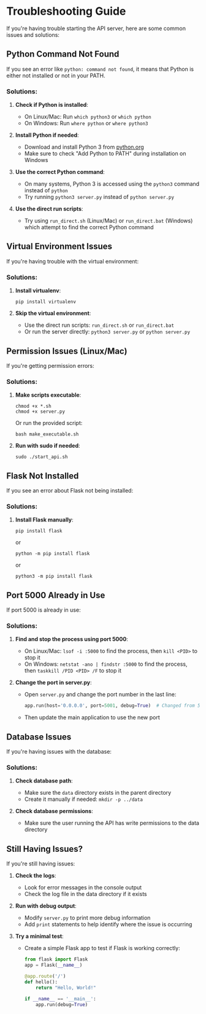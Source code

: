 # Troubleshooting Guide

If you're having trouble starting the API server, here are some common issues and solutions:

## Python Command Not Found

If you see an error like `python: command not found`, it means that Python is either not installed or not in your PATH.

### Solutions:

1. **Check if Python is installed**:
   - On Linux/Mac: Run `which python3` or `which python`
   - On Windows: Run `where python` or `where python3`

2. **Install Python if needed**:
   - Download and install Python 3 from [python.org](https://www.python.org/downloads/)
   - Make sure to check "Add Python to PATH" during installation on Windows

3. **Use the correct Python command**:
   - On many systems, Python 3 is accessed using the `python3` command instead of `python`
   - Try running `python3 server.py` instead of `python server.py`

4. **Use the direct run scripts**:
   - Try using `run_direct.sh` (Linux/Mac) or `run_direct.bat` (Windows) which attempt to find the correct Python command

## Virtual Environment Issues

If you're having trouble with the virtual environment:

### Solutions:

1. **Install virtualenv**:
   ```
   pip install virtualenv
   ```

2. **Skip the virtual environment**:
   - Use the direct run scripts: `run_direct.sh` or `run_direct.bat`
   - Or run the server directly: `python3 server.py` or `python server.py`

## Permission Issues (Linux/Mac)

If you're getting permission errors:

### Solutions:

1. **Make scripts executable**:
   ```
   chmod +x *.sh
   chmod +x server.py
   ```
   
   Or run the provided script:
   ```
   bash make_executable.sh
   ```

2. **Run with sudo if needed**:
   ```
   sudo ./start_api.sh
   ```

## Flask Not Installed

If you see an error about Flask not being installed:

### Solutions:

1. **Install Flask manually**:
   ```
   pip install flask
   ```
   or
   ```
   python -m pip install flask
   ```
   or
   ```
   python3 -m pip install flask
   ```

## Port 5000 Already in Use

If port 5000 is already in use:

### Solutions:

1. **Find and stop the process using port 5000**:
   - On Linux/Mac: `lsof -i :5000` to find the process, then `kill <PID>` to stop it
   - On Windows: `netstat -ano | findstr :5000` to find the process, then `taskkill /PID <PID> /F` to stop it

2. **Change the port in server.py**:
   - Open `server.py` and change the port number in the last line:
     ```python
     app.run(host='0.0.0.0', port=5001, debug=True)  # Changed from 5000 to 5001
     ```
   - Then update the main application to use the new port

## Database Issues

If you're having issues with the database:

### Solutions:

1. **Check database path**:
   - Make sure the `data` directory exists in the parent directory
   - Create it manually if needed: `mkdir -p ../data`

2. **Check database permissions**:
   - Make sure the user running the API has write permissions to the data directory

## Still Having Issues?

If you're still having issues:

1. **Check the logs**:
   - Look for error messages in the console output
   - Check the log file in the data directory if it exists

2. **Run with debug output**:
   - Modify `server.py` to print more debug information
   - Add `print` statements to help identify where the issue is occurring

3. **Try a minimal test**:
   - Create a simple Flask app to test if Flask is working correctly:
     ```python
     from flask import Flask
     app = Flask(__name__)
     
     @app.route('/')
     def hello():
         return "Hello, World!"
     
     if __name__ == '__main__':
         app.run(debug=True)
     ```